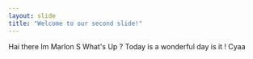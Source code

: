 ```yaml
---
layout: slide
title: "Welcome to our second slide!"
---
```

Hai there
Im Marlon S
What's Up ?
Today is a wonderful day is it !
Cyaa
